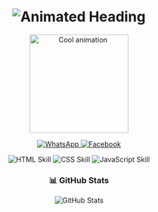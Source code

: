 <h1 align="center">
  <img src="https://readme-typing-svg.herokuapp.com?font=Poppins&size=35&duration=3000&pause=500&color=00F7FF&center=true&vCenter=true&width=600&repeat=true&lines=Hi!+I'm+Thilina+Ananda;Student+%26+Web+Developer;Welcome+to+My+GitHub!" alt="Animated Heading" />
</h1>

<p align="center">
  <img src="https://media.giphy.com/media/l0MYt5jPR6QX5pnqM/giphy.gif" alt="Cool animation" width="200" />
</p>

<p align="center">
  <a href="https://wa.me/947xxxxxxxx" target="_blank" rel="noopener noreferrer">
    <img src="https://img.shields.io/badge/WhatsApp-25D366?style=for-the-badge&logo=whatsapp&logoColor=white" alt="WhatsApp" />
  </a>
  <a href="https://facebook.com/yourusername" target="_blank" rel="noopener noreferrer">
    <img src="https://img.shields.io/badge/Facebook-1877F2?style=for-the-badge&logo=facebook&logoColor=white" alt="Facebook" />
  </a>
</p>

<p align="center">
  <img src="https://img.shields.io/badge/HTML-90%25-brightgreen" alt="HTML Skill" />
  <img src="https://img.shields.io/badge/CSS-80%25-blue" alt="CSS Skill" />
  <img src="https://img.shields.io/badge/JavaScript-70%25-yellow" alt="JavaScript Skill" />
</p>

<h3 align="center">📊 GitHub Stats</h3>
<p align="center">
  <img src="https://github-readme-stats.vercel.app/api?username=1thilina&show_icons=true&theme=tokyonight" alt="GitHub Stats" />
</p>
